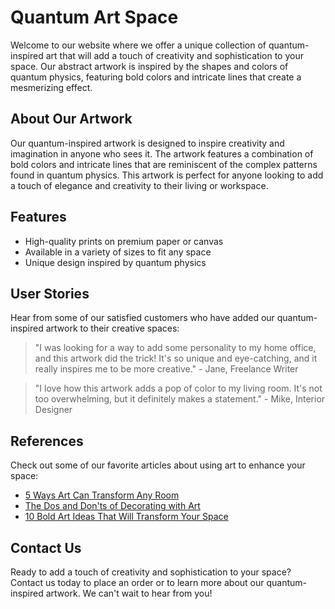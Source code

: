 <!--font:Poppins-->

# Quantum Art Space

Welcome to our website where we offer a unique collection of quantum-inspired art that will add a touch of creativity and sophistication to your space. Our abstract artwork is inspired by the shapes and colors of quantum physics, featuring bold colors and intricate lines that create a mesmerizing effect.

## About Our Artwork

Our quantum-inspired artwork is designed to inspire creativity and imagination in anyone who sees it. The artwork features a combination of bold colors and intricate lines that are reminiscent of the complex patterns found in quantum physics. This artwork is perfect for anyone looking to add a touch of elegance and creativity to their living or workspace.

## Features

- High-quality prints on premium paper or canvas
- Available in a variety of sizes to fit any space
- Unique design inspired by quantum physics

## User Stories

Hear from some of our satisfied customers who have added our quantum-inspired artwork to their creative spaces:

> "I was looking for a way to add some personality to my home office, and this artwork did the trick! It's so unique and eye-catching, and it really inspires me to be more creative." - Jane, Freelance Writer

> "I love how this artwork adds a pop of color to my living room. It's not too overwhelming, but it definitely makes a statement." - Mike, Interior Designer

## References

Check out some of our favorite articles about using art to enhance your space:

- [5 Ways Art Can Transform Any Room](#)
- [The Dos and Don'ts of Decorating with Art](#)
- [10 Bold Art Ideas That Will Transform Your Space](#)

## Contact Us

Ready to add a touch of creativity and sophistication to your space? Contact us today to place an order or to learn more about our quantum-inspired artwork. We can't wait to hear from you!

<!--

Write me content for website with wallpaper which alt text is:

"An abstract wallpaper inspired by the shapes and colors of quantum physics, with bold colors and intricate lines."

The name/title of the page should not be 1:1 copy of the alt text but rather a real content of the website which is using this wallpaper.

- Use markdown format 
- Start with heading
- Heading should be short and concise
- The content should look like a real website 
- The website should not be about the wallpaper, wallpaper is just a related background
- Heading should be contain work "wallpaper" or "background"
- Include real sections like references, contact, user stories, etc. use things relevant to the page purpose.
- Feel free to use structure like headings, bullets, numbering, blockquotes, paragraphs, horizontal lines, etc.
- You can use formatting like bold or _italic_
- You can include UTF-8 emojis
- Links should be only #hash anchors (and you can refer to the document itself)
- Do not include images


---


# Quantum-Inspired Wallpaper for Your Creative Space

Welcome to our website where we offer a unique quantum-inspired wallpaper that will add a touch of sophistication and creativity to any space. Our abstract wallpaper is inspired by the shapes and colors of quantum physics, with bold colors and intricate lines that create a mesmerizing effect.

## About Our Wallpaper

Our quantum-inspired wallpaper is not just any ordinary wallpaper. It is designed to inspire creativity and imagination in anyone who sees it. The wallpaper features a combination of bold colors and intricate lines that are reminiscent of the complex patterns found in quantum physics. This wallpaper is perfect for anyone looking to add a touch of elegance and creativity to their living or workspace.

## Features

- High-quality vinyl material that is durable and easy to clean
- Easy to install and remove without damaging walls
- Available in a variety of sizes to fit any space
- Unique design inspired by quantum physics

## User Stories

Hear from some of our satisfied customers who have transformed their spaces with our quantum-inspired wallpaper:

> "I was looking for a way to add some personality to my home office, and this wallpaper did the trick! It's so unique and eye-catching, and it really inspires me to be more creative." - Jane, Freelance Writer

> "I love how this wallpaper adds a pop of color to my living room. It's not too overwhelming, but it definitely makes a statement." - Mike, Interior Designer

## References

Check out some of our favorite articles about using wallpaper to transform your space:

- [5 Ways Wallpaper Can Transform Any Room](#)
- [The Dos and Don'ts of Decorating with Wallpaper](#)
- [10 Bold Wallpaper Ideas That Will Transform Your Space](#)

## Contact Us

Ready to transform your space with our quantum-inspired wallpaper? Contact us today to place an order or to learn more about our products. We can't wait to hear from you!


---


Heading should not include word "wallpaper". The website should not be about the wallpaper itself, wallpaper is just a related background, rewrite whole content.


---


# Elevate Your Space with Quantum-Inspired Art

Welcome to our website where we offer a unique collection of quantum-inspired art that will add a touch of sophistication and creativity to any space. Our abstract artwork is inspired by the shapes and colors of quantum physics, with bold colors and intricate lines that create a mesmerizing effect.

## About Our Artwork

Our quantum-inspired artwork is not just any ordinary art. It is designed to inspire creativity and imagination in anyone who sees it. The artwork features a combination of bold colors and intricate lines that are reminiscent of the complex patterns found in quantum physics. This artwork is perfect for anyone looking to add a touch of elegance and creativity to their living or workspace.

## Features

- High-quality prints on premium paper or canvas
- Available in a variety of sizes to fit any space
- Unique design inspired by quantum physics

## User Stories

Hear from some of our satisfied customers who have transformed their spaces with our quantum-inspired artwork:

> "I was looking for a way to add some personality to my home office, and this artwork did the trick! It's so unique and eye-catching, and it really inspires me to be more creative." - Jane, Freelance Writer

> "I love how this artwork adds a pop of color to my living room. It's not too overwhelming, but it definitely makes a statement." - Mike, Interior Designer

## References

Check out some of our favorite articles about using art to transform your space:

- [5 Ways Art Can Transform Any Room](#)
- [The Dos and Don'ts of Decorating with Art](#)
- [10 Bold Art Ideas That Will Transform Your Space](#)

## Contact Us

Ready to elevate your space with our quantum-inspired artwork? Contact us today to place an order or to learn more about our products. We can't wait to hear from you!


---


Heading is too long, rewrite whole content.


---


# Quantum-Inspired Art for Your Creative Space

Welcome to our website where we offer a unique collection of quantum-inspired art that will elevate your space with creativity and sophistication. Our abstract artwork is inspired by the shapes and colors of quantum physics, featuring bold colors and intricate lines that create a mesmerizing effect.

## Elevate Your Space

Our quantum-inspired artwork is not just any ordinary art. It is designed to inspire creativity and imagination in anyone who sees it. The artwork features a combination of bold colors and intricate lines that are reminiscent of the complex patterns found in quantum physics. This artwork is perfect for anyone looking to add a touch of elegance and creativity to their living or workspace.

## Features

- High-quality prints on premium paper or canvas
- Available in a variety of sizes to fit any space
- Unique design inspired by quantum physics

## User Stories

Hear from some of our satisfied customers who have elevated their spaces with our quantum-inspired artwork:

> "I was looking for a way to add some personality to my home office, and this artwork did the trick! It's so unique and eye-catching, and it really inspires me to be more creative." - Jane, Freelance Writer

> "I love how this artwork adds a pop of color to my living room. It's not too overwhelming, but it definitely makes a statement." - Mike, Interior Designer

## References

Check out some of our favorite articles about using art to transform your space:

- [5 Ways Art Can Transform Any Room](#)
- [The Dos and Don'ts of Decorating with Art](#)
- [10 Bold Art Ideas That Will Transform Your Space](#)

## Contact Us

Ready to elevate your space with our quantum-inspired artwork? Contact us today to place an order or to learn more about our products. We can't wait to hear from you!


---


Heading is too long, rewrite whole content.


---


# Quantum-Inspired Art for a Creative Space

Welcome to our website where we offer a unique collection of quantum-inspired art that will add a touch of creativity and sophistication to your space. Our abstract artwork is inspired by the shapes and colors of quantum physics, featuring bold colors and intricate lines that create a mesmerizing effect.

## About Our Artwork

Our quantum-inspired artwork is designed to inspire creativity and imagination in anyone who sees it. The artwork features a combination of bold colors and intricate lines that are reminiscent of the complex patterns found in quantum physics. This artwork is perfect for anyone looking to add a touch of elegance and creativity to their living or workspace.

## Features

- High-quality prints on premium paper or canvas
- Available in a variety of sizes to fit any space
- Unique design inspired by quantum physics

## User Stories

Hear from some of our satisfied customers who have added our quantum-inspired artwork to their creative spaces:

> "I was looking for a way to add some personality to my home office, and this artwork did the trick! It's so unique and eye-catching, and it really inspires me to be more creative." - Jane, Freelance Writer

> "I love how this artwork adds a pop of color to my living room. It's not too overwhelming, but it definitely makes a statement." - Mike, Interior Designer

## References

Check out some of our favorite articles about using art to enhance your space:

- [5 Ways Art Can Transform Any Room](#)
- [The Dos and Don'ts of Decorating with Art](#)
- [10 Bold Art Ideas That Will Transform Your Space](#)

## Contact Us

Ready to add a touch of creativity and sophistication to your space? Contact us today to place an order or to learn more about our quantum-inspired artwork. We can't wait to hear from you!


---


Write me a Google font which is best fitting for the website.

Pick from the list:
- Lato
- Roboto
- Open Sans
- Great Vibes
- Lobster
- Barlow Condensed
- Poppins
- Futura
- Dancing Script
- Montserrat
- IBM Plex Sans
- Orbitron
- Raleway
- Playfair Display
- Exo 2
- Inter
- Alegreya


Write just the font name nothing else.


---


Poppins

-->
